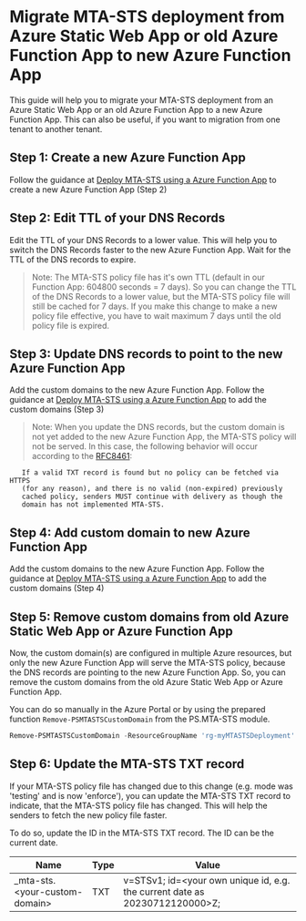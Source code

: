 ﻿# Migrate MTA-STS deployment from Azure Static Web App or old Azure Function App to new Azure Function App

This guide will help you to migrate your MTA-STS deployment from an Azure Static Web App or an old Azure Function App to a new Azure Function App.
This can also be useful, if you want to migration from one tenant to another tenant.

## Step 1: Create a new Azure Function App

Follow the guidance at [Deploy MTA-STS using a Azure Function App](./deployFunctionApp.md) to create a new Azure Function App (Step 2)

## Step 2: Edit TTL of your DNS Records

Edit the TTL of your DNS Records to a lower value. This will help you to switch the DNS Records faster to the new Azure Function App. Wait for the TTL of the DNS records to expire.
> Note: The MTA-STS policy file has it's own TTL (default in our Function App: 604800 seconds = 7 days). So you can change the TTL of the DNS Records to a lower value, but the MTA-STS policy file will still be cached for 7 days. If you make this change to make a new policy file effective, you have to wait maximum 7 days until the old policy file is expired.

## Step 3: Update DNS records to point to the new Azure Function App

Add the custom domains to the new Azure Function App. Follow the guidance at [Deploy MTA-STS using a Azure Function App](./deployFunctionApp.md) to add the custom domains (Step 3)
> Note: When you update the DNS records, but the custom domain is not yet added to the new Azure Function App, the MTA-STS policy will not be served. In this case, the following behavior will occur according to the [RFC8461](https://datatracker.ietf.org/doc/html/rfc8461):

``` Text
   If a valid TXT record is found but no policy can be fetched via HTTPS
   (for any reason), and there is no valid (non-expired) previously
   cached policy, senders MUST continue with delivery as though the
   domain has not implemented MTA-STS.
```

## Step 4: Add custom domain to new Azure Function App

Add the custom domains to the new Azure Function App. Follow the guidance at [Deploy MTA-STS using a Azure Function App](./deployFunctionApp.md) to add the custom domains (Step 4)

## Step 5: Remove custom domains from old Azure Static Web App or Azure Function App

Now, the custom domain(s) are configured in multiple Azure resources, but only the new Azure Function App will serve the MTA-STS policy, because the DNS records are pointing to the new Azure Function App. So, you can remove the custom domains from the old Azure Static Web App or Azure Function App.

You can do so manually in the Azure Portal or by using the prepared function `Remove-PSMTASTSCustomDomain` from the PS.MTA-STS module.

``` Powershell
Remove-PSMTASTSCustomDomain -ResourceGroupName 'rg-myMTASTSDeployment' -FunctionAppName 'func-myMTASTSDeployment' -DomainName 'contoso.com'
```

## Step 6: Update the MTA-STS TXT record

If your MTA-STS policy file has changed due to this change (e.g. mode was 'testing' and is now 'enforce'), you can update the MTA-STS TXT record to indicate, that the MTA-STS policy file has changed. This will help the senders to fetch the new policy file faster.

To do so, update the ID in the MTA-STS TXT record. The ID can be the current date.

| Name | Type | Value |
| ---- | ---- | ----- |
| _mta-sts.\<your-custom-domain> | TXT | v=STSv1; id=\<your own unique id, e.g. the current date as 20230712120000>Z; |